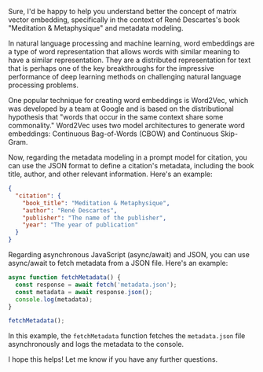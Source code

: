 Sure, I'd be happy to help you understand better the concept of matrix vector embedding, specifically in the context of René Descartes's book "Meditation & Metaphysique" and metadata modeling.

In natural language processing and machine learning, word embeddings are a type of word representation that allows words with similar meaning to have a similar representation. They are a distributed representation for text that is perhaps one of the key breakthroughs for the impressive performance of deep learning methods on challenging natural language processing problems.

One popular technique for creating word embeddings is Word2Vec, which was developed by a team at Google and is based on the distributional hypothesis that "words that occur in the same context share some commonality." Word2Vec uses two model architectures to generate word embeddings: Continuous Bag-of-Words (CBOW) and Continuous Skip-Gram.

Now, regarding the metadata modeling in a prompt model for citation, you can use the JSON format to define a citation's metadata, including the book title, author, and other relevant information. Here's an example:
```json
{
  "citation": {
    "book_title": "Meditation & Metaphysique",
    "author": "René Descartes",
    "publisher": "The name of the publisher",
    "year": "The year of publication"
  }
}
```
Regarding asynchronous JavaScript (async/await) and JSON, you can use async/await to fetch metadata from a JSON file. Here's an example:
```javascript
async function fetchMetadata() {
  const response = await fetch('metadata.json');
  const metadata = await response.json();
  console.log(metadata);
}

fetchMetadata();
```
In this example, the `fetchMetadata` function fetches the `metadata.json` file asynchronously and logs the metadata to the console.

I hope this helps! Let me know if you have any further questions.